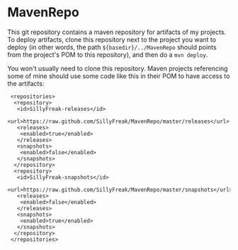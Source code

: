 MavenRepo
=

This git repository contains a maven repository for artifacts of my projects. To deploy artifacts, clone this repository next to the project you want to deploy (in other words, the path `${basedir}/../MavenRepo` should points from the project's POM to this repository), and then do a `mvn deploy`.

You won't usually need to clone this repository. Maven projects referencing some of mine should use some code like this in their POM to have access to the artifacts:

```
 <repositories>
  <repository>
   <id>SillyFreak-releases</id>
   <url>https://raw.github.com/SillyFreak/MavenRepo/master/releases</url>
   <releases>
    <enabled>true</enabled>
   </releases>
   <snapshots>
    <enabled>false</enabled>
   </snapshots>
  </repository>
  <repository>
   <id>SillyFreak-snapshots</id>
   <url>https://raw.github.com/SillyFreak/MavenRepo/master/snapshots</url>
   <releases>
    <enabled>false</enabled>
   </releases>
   <snapshots>
    <enabled>true</enabled>
   </snapshots>
  </repository>
 </repositories>
```


